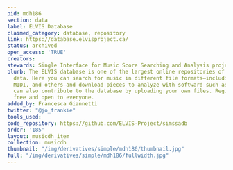 ```yaml
---
pid: mdh186
section: data
label: ELVIS Database
claimed_category: database, repository
link: https://database.elvisproject.ca/
status: archived
open_access: 'TRUE'
creators:
stewards: Single Interface for Music Score Searching and Analysis project (SIMSSA)
blurb: The ELVIS database is one of the largest online repositories of symbolic musical
  data. Here you can search for music in different file formats—including MEI, MusicXML,
  MIDI, and others—and download pieces to analyze with softward such as music21. You
  can also contribute to the database by uploading your own files. Registration is
  free and open to everyone.
added_by: Francesca Giannetti
twitter: "@jo_frankie"
tools_used:
code_repository: https://github.com/ELVIS-Project/simssadb
order: '185'
layout: musicdh_item
collection: musicdh
thumbnail: "/img/derivatives/simple/mdh186/thumbnail.jpg"
full: "/img/derivatives/simple/mdh186/fullwidth.jpg"
---
```

